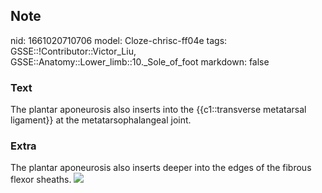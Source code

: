 ## Note
nid: 1661020710706
model: Cloze-chrisc-ff04e
tags: GSSE::!Contributor::Victor_Liu, GSSE::Anatomy::Lower_limb::10._Sole_of_foot
markdown: false

### Text
The plantar aponeurosis also inserts into the {{c1::transverse metatarsal ligament}} at the metatarsophalangeal joint.

### Extra
<div>The plantar aponeurosis also inserts deeper into the edges of
the fibrous flexor sheaths. <img src= 
"paste-355710453d7fe8ae72efc4dc90b99f420e7a8e73.jpg"></div>
